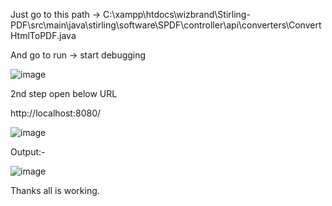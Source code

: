 Just go to this path -> C:\xampp\htdocs\wizbrand\Stirling-PDF\src\main\java\stirling\software\SPDF\controller\api\converters\ConvertHtmlToPDF.java

And go to run -> start debugging

![image](https://github.com/amitdevopsschool/stirling-pdf/assets/79695993/26a7d33b-afb6-4c1a-a063-160a3783eef5)


2nd step open below URL

http://localhost:8080/

![image](https://github.com/amitdevopsschool/stirling-pdf/assets/79695993/6e50c2c1-5ca3-4341-adbe-9adeee3e9e47)


Output:-

![image](https://github.com/amitdevopsschool/stirling-pdf/assets/79695993/5dc9f66a-e402-4770-8a4f-5b956872e502)


Thanks all is working.
